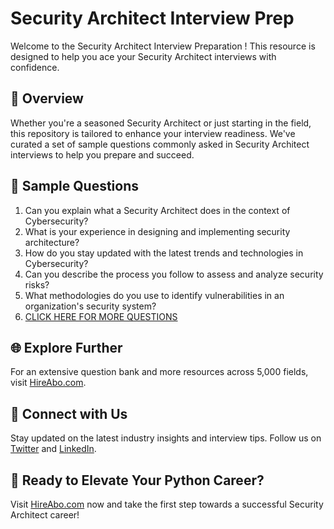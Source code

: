 # Security Architect Interview Prep

Welcome to the Security Architect Interview Preparation ! This resource is designed to help you ace your Security Architect interviews with confidence.

## 🚀 Overview

Whether you're a seasoned Security Architect or just starting in the field, this repository is tailored to enhance your interview readiness. We've curated a set of sample questions commonly asked in Security Architect interviews to help you prepare and succeed.

## 📝 Sample Questions

1. Can you explain what a Security Architect does in the context of Cybersecurity?
2. What is your experience in designing and implementing security architecture?
3. How do you stay updated with the latest trends and technologies in Cybersecurity?
4. Can you describe the process you follow to assess and analyze security risks?
5. What methodologies do you use to identify vulnerabilities in an organization's security system?
6. [CLICK HERE FOR MORE QUESTIONS](https://hireabo.com/job/0_2_5/Security%20Architect)

## 🌐 Explore Further

For an extensive question bank and more resources across 5,000 fields, visit [HireAbo.com](https://www.hireabo.com).

## 📱 Connect with Us

Stay updated on the latest industry insights and interview tips. Follow us on [Twitter](https://twitter.com/hireabo) and [LinkedIn](https://www.linkedin.com/in/hire-abo-3609972a8/).

## 🚀 Ready to Elevate Your Python Career?

Visit [HireAbo.com](https://www.hireabo.com) now and take the first step towards a successful Security Architect career!